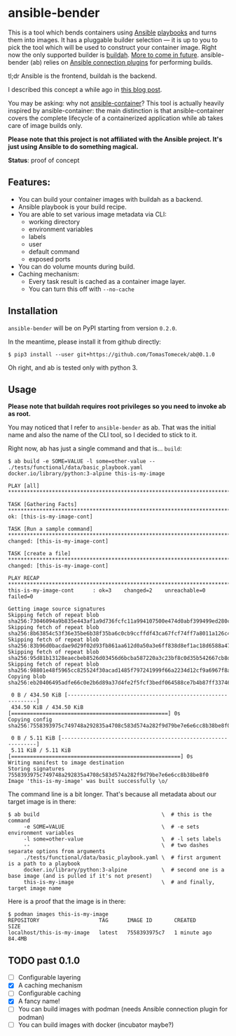 # ansible-bender

This is a tool which bends containers using [Ansible](https://github.com/ansible/ansible)
[playbooks](https://docs.ansible.com/ansible/latest/user_guide/playbooks.html) and turns them into images.
It has a pluggable builder selection — it is up to you to pick the tool which
will be used to construct your container image. Right now the only supported
builder is [buildah](https://github.com/projectatomic/buildah). [More to come
in future](#todo-past-010). ansible-bender (ab) relies on [Ansible connection
plugins](https://docs.ansible.com/ansible/2.6/plugins/connection.html) for performing builds.

tl;dr Ansible is the frontend, buildah is the backend.

I described this concept a while ago in [this blog post](https://blog.tomecek.net/post/building-containers-with-buildah-and-ansible/).

You may be asking: why not
[ansible-container](https://github.com/ansible/ansible-container)? This tool is
actually heavily inspired by ansible-container: the main distinction is that
ansible-container covers the complete lifecycle of a containerized application
while ab takes care of image builds only.

**Please note that this project is not affiliated with the Ansible project.
It's just using Ansible to do something magical.**


**Status**: proof of concept


## Features:

* You can build your container images with buildah as a backend.
* Ansible playbook is your build recipe.
* You are able to set various image metadata via CLI:
  * working directory
  * environment variables
  * labels
  * user
  * default command
  * exposed ports
* You can do volume mounts during build.
* Caching mechanism:
  * Every task result is cached as a container image layer.
  * You can turn this off with `--no-cache`


## Installation

`ansible-bender` will be on PyPI starting from version `0.2.0`.

In the meantime, please install it from github directly:
```
$ pip3 install --user git+https://github.com/TomasTomecek/ab@0.1.0
```

Oh right, and ab is tested only with python 3.


## Usage

**Please note that buildah requires root privileges so you need to invoke ab as root.**

You may noticed that I refer to `ansible-bender` as ab. That was the initial
name and also the name of the CLI tool, so I decided to stick to it.

Right now, ab has just a single command and that is... `build`:
```
$ ab build -e SOME=VALUE -l some=other-value -- ./tests/functional/data/basic_playbook.yaml docker.io/library/python:3-alpine this-is-my-image

PLAY [all] ***********************************************************************************************************************************

TASK [Gathering Facts] ***********************************************************************************************************************
ok: [this-is-my-image-cont]

TASK [Run a sample command] ******************************************************************************************************************
changed: [this-is-my-image-cont]

TASK [create a file] *************************************************************************************************************************
changed: [this-is-my-image-cont]

PLAY RECAP ***********************************************************************************************************************************
this-is-my-image-cont      : ok=3    changed=2    unreachable=0    failed=0

Getting image source signatures
Skipping fetch of repeat blob sha256:73046094a9b835e443af1a9d736fcfc11a994107500e474d0abf399499ed280c
Skipping fetch of repeat blob sha256:8b63854c53f36e35be6b38f35ba6c0cb9ccffdf43ca67fcf74ff7a8011a126c4
Skipping fetch of repeat blob sha256:83b96d0bacdae9d29f02d93fb861aa612d0a50a3e6ff838d8ef1ac18d6588a47
Skipping fetch of repeat blob sha256:95d81b13128eaecbeb8526d03456d6bcba587220a3c23bf8c0d35b542667cb8d
Skipping fetch of repeat blob sha256:98801e48f5965cc825524f30acad1485f797241999f66a2234d12cf9a6967f8a
Copying blob sha256:eb20406495adfe66c0e2b6d89a37d4fe2f5fcf3bedf064588ce7b4b87ff33746

 0 B / 434.50 KiB [------------------------------------------------------------]
 434.50 KiB / 434.50 KiB [==================================================] 0s
Copying config sha256:7558393975c749748a292835a4708c583d574a282f9d79be7e6e6cc8b38be8f0

 0 B / 5.11 KiB [--------------------------------------------------------------]
 5.11 KiB / 5.11 KiB [======================================================] 0s
Writing manifest to image destination
Storing signatures
7558393975c749748a292835a4708c583d574a282f9d79be7e6e6cc8b38be8f0
Image 'this-is-my-image' was built successfully \o/
```

The command line is a bit longer. That's because all metadata about our target image is in there:
```
$ ab build                                       \  # this is the command
     -e SOME=VALUE                               \  # -e sets environment variables
     -l some=other-value                         \  # -l sets labels
     --                                          \  # two dashes separate options from arguments
     ./tests/functional/data/basic_playbook.yaml \  # first argument is a path to a playbook
     docker.io/library/python:3-alpine           \  # second one is a base image (and is pulled if it's not present)
     this-is-my-image                            \  # and finally, target image name
```

Here is a proof that the image is in there:
```
$ podman images this-is-my-image
REPOSITORY                   TAG      IMAGE ID       CREATED        SIZE
localhost/this-is-my-image   latest   7558393975c7   1 minute ago   84.4MB
```


## TODO past 0.1.0

* [ ] Configurable layering
* [x] A caching mechanism
* [ ] Configurable caching
* [x] A fancy name!
* [ ] You can build images with podman (needs Ansible connection plugin for podman)
* [ ] You can build images with docker (incubator maybe?)
